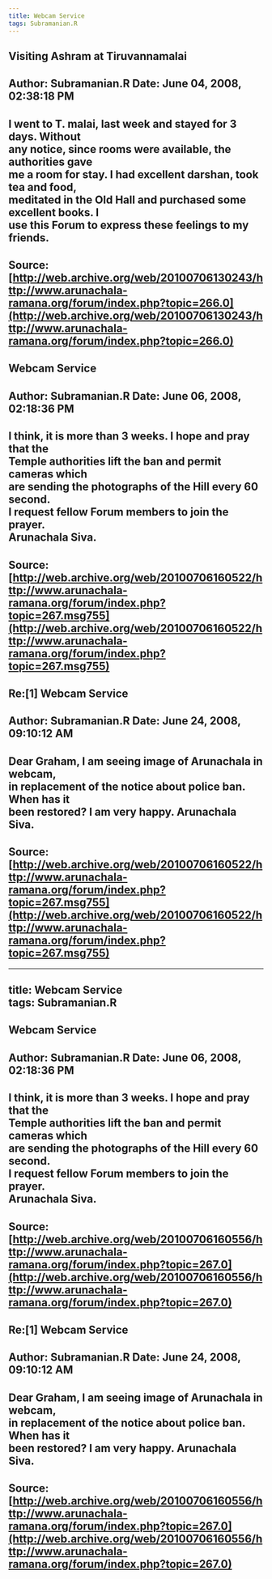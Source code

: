 ```yaml
--- 
title: Webcam Service   
tags: Subramanian.R  
---  
```

## Visiting Ashram at Tiruvannamalai  
Author: Subramanian.R       Date: June 04, 2008, 02:38:18 PM  
---  
I went to T. malai, last week and stayed for 3 days. Without   
any notice, since rooms were available, the authorities gave   
me a room for stay. I had excellent darshan, took tea and food,   
meditated in the Old Hall and purchased some excellent books. I   
use this Forum to express these feelings to my friends.
 ---  
Source:[http://web.archive.org/web/20100706130243/http://www.arunachala-ramana.org/forum/index.php?topic=266.0](http://web.archive.org/web/20100706130243/http://www.arunachala-ramana.org/forum/index.php?topic=266.0)   
---  

## Webcam Service  
Author: Subramanian.R       Date: June 06, 2008, 02:18:36 PM  
---  
I think, it is more than 3 weeks. I hope and pray that the   
Temple authorities lift the ban and permit cameras which   
are sending the photographs of the Hill every 60 second.   
I request fellow Forum members to join the prayer.   
Arunachala Siva.
 ---  
Source:[http://web.archive.org/web/20100706160522/http://www.arunachala-ramana.org/forum/index.php?topic=267.msg755](http://web.archive.org/web/20100706160522/http://www.arunachala-ramana.org/forum/index.php?topic=267.msg755)   
---  

## Re:[1] Webcam Service  
Author: Subramanian.R       Date: June 24, 2008, 09:10:12 AM  
---  
Dear Graham, I am seeing image of Arunachala in webcam,   
in replacement of the notice about police ban. When has it   
been restored? I am very happy. Arunachala Siva.
 ---  
Source:[http://web.archive.org/web/20100706160522/http://www.arunachala-ramana.org/forum/index.php?topic=267.msg755](http://web.archive.org/web/20100706160522/http://www.arunachala-ramana.org/forum/index.php?topic=267.msg755)   
---  

--- 
title: Webcam Service   
tags: Subramanian.R  
---  
## Webcam Service  
Author: Subramanian.R       Date: June 06, 2008, 02:18:36 PM  
---  
I think, it is more than 3 weeks. I hope and pray that the   
Temple authorities lift the ban and permit cameras which   
are sending the photographs of the Hill every 60 second.   
I request fellow Forum members to join the prayer.   
Arunachala Siva.
 ---  
Source:[http://web.archive.org/web/20100706160556/http://www.arunachala-ramana.org/forum/index.php?topic=267.0](http://web.archive.org/web/20100706160556/http://www.arunachala-ramana.org/forum/index.php?topic=267.0)   
---  

## Re:[1] Webcam Service  
Author: Subramanian.R       Date: June 24, 2008, 09:10:12 AM  
---  
Dear Graham, I am seeing image of Arunachala in webcam,   
in replacement of the notice about police ban. When has it   
been restored? I am very happy. Arunachala Siva.
 ---  
Source:[http://web.archive.org/web/20100706160556/http://www.arunachala-ramana.org/forum/index.php?topic=267.0](http://web.archive.org/web/20100706160556/http://www.arunachala-ramana.org/forum/index.php?topic=267.0)   
---  

